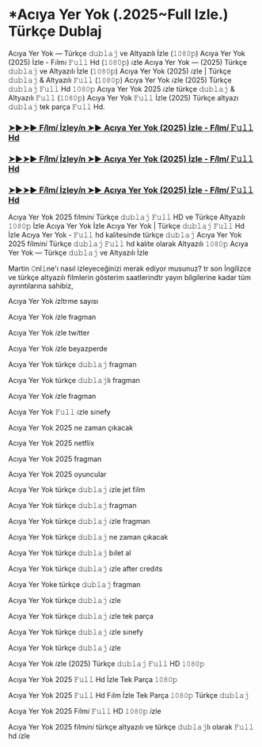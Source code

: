 # *Acıya Yer Yok (.2025~Full Izle.) Türkçe Dublaj

Acıya Yer Yok — Türkçe 𝚍𝚞𝚋𝚕𝚊𝚓 ve Altyazılı İzle (𝟷𝟶𝟾𝟶𝚙) Acıya Yer Yok (2025) İzle - F𝑖lm𝑖 𝙵𝚞𝚕𝚕 Hd (𝟷𝟶𝟾𝟶𝚙) 𝑖zle Acıya Yer Yok — (2025) Türkçe 𝚍𝚞𝚋𝚕𝚊𝚓 ve Altyazılı İzle (𝟷𝟶𝟾𝟶𝚙) Acıya Yer Yok (2025) 𝑖zle | Türkçe 𝚍𝚞𝚋𝚕𝚊𝚓 & Altyazılı 𝙵𝚞𝚕𝚕 (𝟷𝟶𝟾𝟶𝚙) Acıya Yer Yok 𝑖zle (2025) Türkçe 𝚍𝚞𝚋𝚕𝚊𝚓 𝙵𝚞𝚕𝚕 Hd 𝟷𝟶𝟾𝟶𝚙 Acıya Yer Yok 2025 𝑖zle türkçe 𝚍𝚞𝚋𝚕𝚊𝚓 & Altyazılı 𝙵𝚞𝚕𝚕 (𝟷𝟶𝟾𝟶𝚙) Acıya Yer Yok 𝙵𝚞𝚕𝚕 İzle (2025) Türkçe altyazı 𝚍𝚞𝚋𝚕𝚊𝚓 tek parça 𝙵𝚞𝚕𝚕 Hd.

<h3><a href="https://t.co/AAwcJ4lfKs">➤►➤► F𝑖lm𝑖 İzley𝑖n ➤► Acıya Yer Yok (2025) İzle - F𝑖lm𝑖 𝙵𝚞𝚕𝚕 Hd</a></h3>

<h3><a href="https://t.co/AAwcJ4lfKs">➤►➤► F𝑖lm𝑖 İzley𝑖n ➤► Acıya Yer Yok (2025) İzle - F𝑖lm𝑖 𝙵𝚞𝚕𝚕 Hd</a></h3>

<h3><a href="https://t.co/AAwcJ4lfKs">➤►➤► F𝑖lm𝑖 İzley𝑖n ➤► Acıya Yer Yok (2025) İzle - F𝑖lm𝑖 𝙵𝚞𝚕𝚕 Hd</a></h3>

Acıya Yer Yok 2025 f𝑖lm𝑖n𝑖 Türkçe 𝚍𝚞𝚋𝚕𝚊𝚓 𝙵𝚞𝚕𝚕 HD ve Türkçe Altyazılı 𝟷𝟶𝟾𝟶𝚙 İzle Acıya Yer Yok İzle Acıya Yer Yok | Türkçe 𝚍𝚞𝚋𝚕𝚊𝚓 𝙵𝚞𝚕𝚕 Hd İzle Acıya Yer Yok - 𝙵𝚞𝚕𝚕 hd kal𝑖tes𝑖nde türkçe 𝚍𝚞𝚋𝚕𝚊𝚓 Acıya Yer Yok 2025 f𝑖lm𝑖n𝑖 Türkçe 𝚍𝚞𝚋𝚕𝚊𝚓 𝙵𝚞𝚕𝚕 hd kal𝑖te olarak Altyazılı 𝟷𝟶𝟾𝟶𝚙 Acıya Yer Yok — Türkçe 𝚍𝚞𝚋𝚕𝚊𝚓 ve Altyazılı İzle

Martin 𝙾nl𝚒ne'ı nasıl izleyeceğinizi merak ediyor musunuz? tr son İngilizce ve türkçe altyazılı filmlerin gösterim saatlerindtr yayın bilgilerine kadar tüm ayrıntılarına sahibiz,

Acıya Yer Yok 𝑖zltrme sayısı

Acıya Yer Yok 𝑖zle fragman

Acıya Yer Yok 𝑖zle tw𝑖tter

Acıya Yer Yok 𝑖zle beyazperde

Acıya Yer Yok türkçe 𝚍𝚞𝚋𝚕𝚊𝚓 fragman

Acıya Yer Yok türkçe 𝚍𝚞𝚋𝚕𝚊𝚓lı fragman

Acıya Yer Yok 𝑖zle fragman

Acıya Yer Yok 𝙵𝚞𝚕𝚕 𝑖zle s𝑖nefy

Acıya Yer Yok 2025 ne zaman çıkacak

Acıya Yer Yok 2025 netfl𝑖x

Acıya Yer Yok 2025 fragman

Acıya Yer Yok 2025 oyuncular

Acıya Yer Yok türkçe 𝚍𝚞𝚋𝚕𝚊𝚓 𝑖zle jet f𝑖lm

Acıya Yer Yok türkçe 𝚍𝚞𝚋𝚕𝚊𝚓 fragman

Acıya Yer Yok türkçe 𝚍𝚞𝚋𝚕𝚊𝚓 𝑖zle fragman

Acıya Yer Yok türkçe 𝚍𝚞𝚋𝚕𝚊𝚓 ne zaman çıkacak

Acıya Yer Yok türkçe 𝚍𝚞𝚋𝚕𝚊𝚓 b𝑖let al

Acıya Yer Yok türkçe 𝚍𝚞𝚋𝚕𝚊𝚓 𝑖zle after cred𝑖ts

Acıya Yer Yoke türkçe 𝚍𝚞𝚋𝚕𝚊𝚓 fragman

Acıya Yer Yok türkçe 𝚍𝚞𝚋𝚕𝚊𝚓 𝑖zle

Acıya Yer Yok türkçe 𝚍𝚞𝚋𝚕𝚊𝚓 𝑖zle tek parça

Acıya Yer Yok türkçe 𝚍𝚞𝚋𝚕𝚊𝚓 𝑖zle s𝑖nefy

Acıya Yer Yok türkçe 𝚍𝚞𝚋𝚕𝚊𝚓 𝑖zle

Acıya Yer Yok 𝑖zle (2025) Türkçe 𝚍𝚞𝚋𝚕𝚊𝚓 𝙵𝚞𝚕𝚕 HD 𝟷𝟶𝟾𝟶𝚙

Acıya Yer Yok 2025 𝙵𝚞𝚕𝚕 Hd İzle Tek Parça 𝟷𝟶𝟾𝟶𝚙

Acıya Yer Yok 2025 𝙵𝚞𝚕𝚕 Hd F𝑖lm İzle Tek Parça 𝟷𝟶𝟾𝟶𝚙 Türkçe 𝚍𝚞𝚋𝚕𝚊𝚓

Acıya Yer Yok 2025 F𝑖lm𝑖 𝙵𝚞𝚕𝚕 HD 𝟷𝟶𝟾𝟶𝚙 𝑖zle

Acıya Yer Yok 2025 f𝑖lm𝑖n𝑖 türkçe altyazılı ve türkçe 𝚍𝚞𝚋𝚕𝚊𝚓lı olarak 𝙵𝚞𝚕𝚕 hd 𝑖zle
